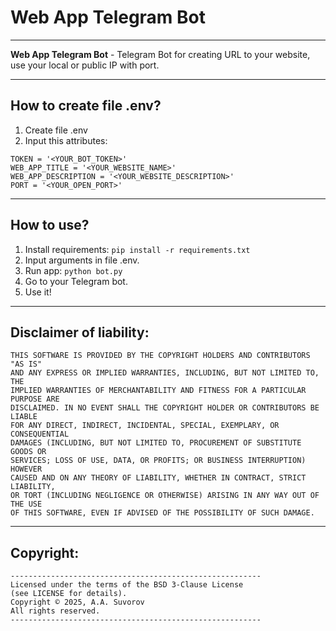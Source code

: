 # Web App Telegram Bot

---

**Web App Telegram Bot** - Telegram Bot for creating URL to your website, use your local or public IP with port.

---

## How to create file .env?

1. Create file .env
2. Input this attributes:

```env
TOKEN = '<YOUR_BOT_TOKEN>'
WEB_APP_TITLE = '<YOUR_WEBSITE_NAME>'
WEB_APP_DESCRIPTION = '<YOUR_WEBSITE_DESCRIPTION>'
PORT = '<YOUR_OPEN_PORT>'
```

---

## How to use?

1. Install requirements: `pip install -r requirements.txt`
2. Input arguments in file .env.
3. Run app: `python bot.py`
4. Go to your Telegram bot.
5. Use it!

---
## Disclaimer of liability:

    THIS SOFTWARE IS PROVIDED BY THE COPYRIGHT HOLDERS AND CONTRIBUTORS "AS IS"
    AND ANY EXPRESS OR IMPLIED WARRANTIES, INCLUDING, BUT NOT LIMITED TO, THE
    IMPLIED WARRANTIES OF MERCHANTABILITY AND FITNESS FOR A PARTICULAR PURPOSE ARE
    DISCLAIMED. IN NO EVENT SHALL THE COPYRIGHT HOLDER OR CONTRIBUTORS BE LIABLE
    FOR ANY DIRECT, INDIRECT, INCIDENTAL, SPECIAL, EXEMPLARY, OR CONSEQUENTIAL
    DAMAGES (INCLUDING, BUT NOT LIMITED TO, PROCUREMENT OF SUBSTITUTE GOODS OR
    SERVICES; LOSS OF USE, DATA, OR PROFITS; OR BUSINESS INTERRUPTION) HOWEVER
    CAUSED AND ON ANY THEORY OF LIABILITY, WHETHER IN CONTRACT, STRICT LIABILITY,
    OR TORT (INCLUDING NEGLIGENCE OR OTHERWISE) ARISING IN ANY WAY OUT OF THE USE
    OF THIS SOFTWARE, EVEN IF ADVISED OF THE POSSIBILITY OF SUCH DAMAGE.

***

## Copyright:
    --------------------------------------------------------
    Licensed under the terms of the BSD 3-Clause License
    (see LICENSE for details).
    Copyright © 2025, A.A. Suvorov
    All rights reserved.
    --------------------------------------------------------
